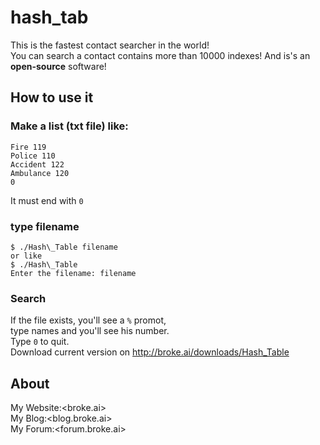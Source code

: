 # hash\_tab
This is the fastest contact searcher in the world!<br>
You can search a contact contains more than 10000 indexes!
And is's an **open-source** software!
## How to use it
### Make a list (txt file) like:
```
Fire 119
Police 110
Accident 122
Ambulance 120
0
```
It must end with `0`
### type filename
```
$ ./Hash\_Table filename
or like
$ ./Hash\_Table
Enter the filename: filename
```
### Search
If the file exists, you'll see a `%` promot,<br>
type names and you'll see his number.<br>
Type `0` to quit.<br>
Download current version on <http://broke.ai/downloads/Hash_Table>
## About
My Website:<broke.ai><br>
My Blog:<blog.broke.ai><br>
My Forum:<forum.broke.ai>
